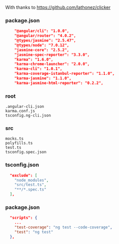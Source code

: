 With thanks to https://github.com/lathonez/clicker

### package.json
``` json
    "@angular/cli": "1.0.0",
    "@angular/router": "4.0.2",
    "@types/jasmine": "2.5.47",
    "@types/node": "7.0.12",
    "jasmine-core": "2.5.2",
    "jasmine-spec-reporter": "3.3.0",
    "karma": "1.6.0",
    "karma-chrome-launcher": "2.0.0",
    "karma-cli": "1.0.1",
    "karma-coverage-istanbul-reporter": "1.1.0",
    "karma-jasmine": "1.1.0",
    "karma-jasmine-html-reporter": "0.2.2",
```
### root
```
.angular-cli.json
karma.conf.js
tsconfig.ng-cli.json
```
### src
```
mocks.ts
polyfills.ts
test.ts
tsconfig.spec.json
```
### tsconfig.json
``` json
  "exclude": [
    "node_modules",
    "src/test.ts",
    "**/*.spec.ts"
  ],
```
### package.json
``` json
  "scripts": {
    ...
    "test-coverage": "ng test --code-coverage",
    "test": "ng test"
  },
```
